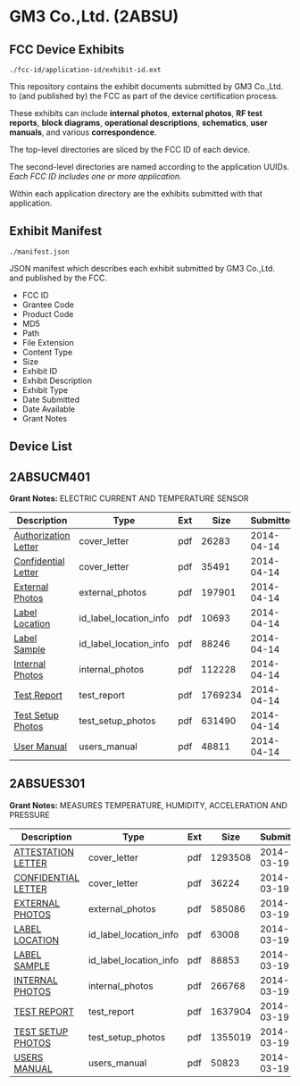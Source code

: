 # GM3 Co.,Ltd. (2ABSU)
## FCC Device Exhibits

```
./fcc-id/application-id/exhibit-id.ext
```

This repository contains the exhibit documents submitted by GM3 Co.,Ltd. to (and published by) the FCC as part of the device certification process.

These exhibits can include **internal photos**, **external photos**, **RF test reports**, **block diagrams**, **operational descriptions**, **schematics**, **user manuals**, and various **correspondence**.

The top-level directories are sliced by the FCC ID of each device.

The second-level directories are named according to the application UUIDs. *Each FCC ID includes one or more application.*

Within each application directory are the exhibits submitted with that application. 

## Exhibit Manifest

```
./manifest.json
```

JSON manifest which describes each exhibit submitted by GM3 Co.,Ltd. and published by the FCC.

- FCC ID
- Grantee Code
- Product Code
- MD5
- Path
- File Extension
- Content Type
- Size
- Exhibit ID
- Exhibit Description
- Exhibit Type
- Date Submitted
- Date Available
- Grant Notes

## Device List
## 2ABSUCM401
**Grant Notes:** ELECTRIC CURRENT AND TEMPERATURE SENSOR

| Description | Type | Ext | Size | Submitted | Available |
| ----------- | ---- | --- | ---- | --------- | --------- |
| [Authorization Letter](2ABSUCM401/f2f56f33753a3eaac4f1b33e9f471949/2241255.pdf) | cover_letter | pdf | 26283 | 2014-04-14 | 2014-04-14 |
| [Confidential Letter](2ABSUCM401/f2f56f33753a3eaac4f1b33e9f471949/2241256.pdf) | cover_letter | pdf | 35491 | 2014-04-14 | 2014-04-14 |
| [External Photos](2ABSUCM401/f2f56f33753a3eaac4f1b33e9f471949/2241257.pdf) | external_photos | pdf | 197901 | 2014-04-14 | 2014-04-14 |
| [Label Location](2ABSUCM401/f2f56f33753a3eaac4f1b33e9f471949/2241259.pdf) | id_label_location_info | pdf | 10693 | 2014-04-14 | 2014-04-14 |
| [Label Sample](2ABSUCM401/f2f56f33753a3eaac4f1b33e9f471949/2241260.pdf) | id_label_location_info | pdf | 88246 | 2014-04-14 | 2014-04-14 |
| [Internal Photos](2ABSUCM401/f2f56f33753a3eaac4f1b33e9f471949/2241258.pdf) | internal_photos | pdf | 112228 | 2014-04-14 | 2014-04-14 |
| [Test Report](2ABSUCM401/f2f56f33753a3eaac4f1b33e9f471949/2241261.pdf) | test_report | pdf | 1769234 | 2014-04-14 | 2014-04-14 |
| [Test Setup Photos](2ABSUCM401/f2f56f33753a3eaac4f1b33e9f471949/2241262.pdf) | test_setup_photos | pdf | 631490 | 2014-04-14 | 2014-04-14 |
| [User Manual](2ABSUCM401/f2f56f33753a3eaac4f1b33e9f471949/2241263.pdf) | users_manual | pdf | 48811 | 2014-04-14 | 2014-04-14 |
## 2ABSUES301
**Grant Notes:** MEASURES TEMPERATURE, HUMIDITY, ACCELERATION AND PRESSURE

| Description | Type | Ext | Size | Submitted | Available |
| ----------- | ---- | --- | ---- | --------- | --------- |
| [ATTESTATION LETTER](2ABSUES301/2b439bf1f50ec2f605a0800eb264f318/2220159.pdf) | cover_letter | pdf | 1293508 | 2014-03-19 | 2014-03-19 |
| [CONFIDENTIAL LETTER](2ABSUES301/2b439bf1f50ec2f605a0800eb264f318/2220160.pdf) | cover_letter | pdf | 36224 | 2014-03-19 | 2014-03-19 |
| [EXTERNAL PHOTOS](2ABSUES301/2b439bf1f50ec2f605a0800eb264f318/2220161.pdf) | external_photos | pdf | 585086 | 2014-03-19 | 2014-03-19 |
| [LABEL LOCATION](2ABSUES301/2b439bf1f50ec2f605a0800eb264f318/2220163.pdf) | id_label_location_info | pdf | 63008 | 2014-03-19 | 2014-03-19 |
| [LABEL SAMPLE](2ABSUES301/2b439bf1f50ec2f605a0800eb264f318/2220164.pdf) | id_label_location_info | pdf | 88853 | 2014-03-19 | 2014-03-19 |
| [INTERNAL PHOTOS](2ABSUES301/2b439bf1f50ec2f605a0800eb264f318/2220162.pdf) | internal_photos | pdf | 266768 | 2014-03-19 | 2014-03-19 |
| [TEST REPORT](2ABSUES301/2b439bf1f50ec2f605a0800eb264f318/2220165.pdf) | test_report | pdf | 1637904 | 2014-03-19 | 2014-03-19 |
| [TEST SETUP PHOTOS](2ABSUES301/2b439bf1f50ec2f605a0800eb264f318/2220166.pdf) | test_setup_photos | pdf | 1355019 | 2014-03-19 | 2014-03-19 |
| [USERS MANUAL](2ABSUES301/2b439bf1f50ec2f605a0800eb264f318/2220167.pdf) | users_manual | pdf | 50823 | 2014-03-19 | 2014-03-19 |

